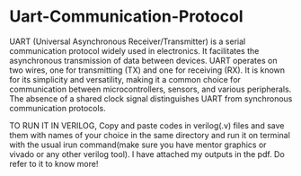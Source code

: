 # Uart-Communication-Protocol
UART (Universal Asynchronous Receiver/Transmitter) is a serial communication protocol widely used in electronics. It facilitates the asynchronous transmission of data between devices. 
UART operates on two wires, one for transmitting (TX) and one for receiving (RX). It is known for its simplicity and versatility, making it a common choice for communication
between microcontrollers, sensors, and various peripherals. The absence of a shared clock signal distinguishes UART from synchronous communication protocols.


TO RUN IT IN VERILOG, Copy and paste codes in verilog(.v) files and save them with names of your choice in the same directory and run it on terminal with the usual irun command(make sure you have mentor graphics or vivado or any other verilog tool).
I have attached my outputs in the pdf. Do refer to it to know more!
